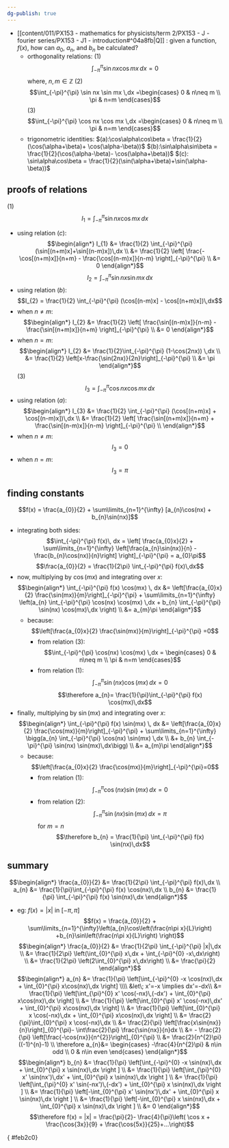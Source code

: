 ```yaml
---
dg-publish: true
---
```


- [[content/011/PX153 - mathematics for physicists/term 2/PX153 - J - fourier series/PX153 - J1 - introduction#^04a8fb\|Q]] : given a function, $f(x)$, how can $a_{0}$, $a_{n}$, and $b_{n}$ be calculated?
	- orthogonality relations:
		(1) 
		$$\int_{-\pi}^{\pi} \sin nx \cos mx \,dx =0$$
			where, $n,m \in \mathbb Z$
		(2) 
		$$\int_{-\pi}^{\pi} \sin nx \sin mx \,dx =\begin{cases}
		0 & n\neq m \\
		\pi & n=m
		\end{cases}$$
		(3) 
		$$\int_{-\pi}^{\pi} \cos nx \cos mx \,dx =\begin{cases}
		0 & n\neq m \\
		\pi & n=m
		\end{cases}$$
	- trigonometric identities: 
		$(a):\cos\alpha\cos\beta = \frac{1}{2}(\cos(\alpha+\beta)+ \cos(\alpha-\beta))$
		$(b):\sin\alpha\sin\beta = \frac{1}{2}(\cos(\alpha-\beta)- \cos(\alpha+\beta))$
		$(c): \sin\alpha\cos\beta = \frac{1}{2}(\sin(\alpha+\beta)+\sin(\alpha-\beta))$
## proofs of relations
(1) 
$$I_{1} = \int_{-\pi}^{\pi} \sin nx \cos mx \,dx$$
- using relation $(c):$ 
$$\begin{align*}
	I_{1} &= \frac{1}{2} \int_{-\pi}^{\pi} (\sin[(n+m)x]+\sin[(n-m)x])\,dx \\
	&= \frac{1}{2} \left[ \frac{-\cos[(n+m)x]}{n+m} - \frac{\cos[(n-m)x]}{n-m} \right]_{-\pi}^{\pi} \\
	&= 0 
\end{align*}$$
$$I_{2} = \int_{-\pi}^{\pi} \sin nx \sin mx \,dx$$
- using relation $(b):$ 
$$I_{2} = \frac{1}{2} \int_{-\pi}^{\pi} (\cos[(n-m)x] - \cos[(n+m)x])\,dx$$
- when $n\neq m:$ 
$$\begin{align*}
	I_{2} &= \frac{1}{2} \left[ \frac{\sin[(n-m)x]}{n-m} - \frac{\sin[(n+m)x]}{n+m} \right]_{-\pi}^{\pi} \\ 
	&= 0
\end{align*}$$
- when $n=m:$ 
$$\begin{align*}
	I_{2} &= \frac{1}{2}\int_{-\pi}^{\pi} (1-\cos(2nx)) \,dx \\
	&= \frac{1}{2} \left[x-\frac{\sin(2nx)}{2n}\right]_{-\pi}^{\pi} \\
	&= \pi
\end{align*}$$
(3) 
$$I_{3} = \int_{-\pi}^{\pi} \cos nx \cos mx \,dx$$
- using relation $(a):$ 
$$\begin{align*}
	I_{3} &= \frac{1}{2} \int_{-\pi}^{\pi} (\cos[(n+m)x] + \cos[(n-m)x])\,dx \\
	&= \frac{1}{2} \left[ \frac{\sin[(n+m)x]}{n+m} + \frac{\sin[(n-m)x]}{n-m} \right]_{-\pi}^{\pi} \\
\end{align*}$$
- when $n\neq m:$ 
$$I_{3} = 0$$
- when $n=m:$ 
$$I_{3} =\pi$$
## finding constants
$$f(x) = \frac{a_{0}}{2} + \sum\limits_{n=1}^{\infty} [a_{n}\cos(nx) + b_{n}\sin(nx)]$$
- integrating both sides: 
$$\int_{-\pi}^{\pi} f(x)\, dx = \left[ \frac{a_{0}x}{2} + \sum\limits_{n=1}^{\infty} \left[\frac{a_{n}\sin(nx)}{n} - \frac{b_{n}\cos(nx)}{n}\right] \right]_{-\pi}^{\pi} = a_{0}\pi$$
$$\frac{a_{0}}{2} = \frac{1}{2\pi} \int_{-\pi}^{\pi} f(x)\,dx$$
- now, multiplying by $\cos(mx)$ and integrating over $x$: 
$$\begin{align*}
	\int_{-\pi}^{\pi} f(x) \cos(mx) \, dx &= \left[\frac{a_{0}x}{2} \frac{\sin(mx)}{m}\right]_{-\pi}^{\pi} + \sum\limits_{n=1}^{\infty} \left(a_{n} \int_{-\pi}^{\pi} \cos(nx) \cos(mx) \,dx  + b_{n} \int_{-\pi}^{\pi} \sin(nx) \cos(mx)\,dx \right) \\
	&= a_{m}\pi
\end{align*}$$
	- because: 
	$$\left[\frac{a_{0}x}{2} \frac{\sin(mx)}{m}\right]_{-\pi}^{\pi} =0$$
		- from relation $(3):$ 
		$$\int_{-\pi}^{\pi} \cos(nx) \cos(mx) \,dx = \begin{cases}
	0 & n\neq m \\ \pi & n=m
	\end{cases}$$
		- from relation $(1):$ 
		$$\int_{-\pi}^{\pi} \sin(nx) \cos(mx)\,dx = 0$$
$$\therefore a_{n}= \frac{1}{\pi}\int_{-\pi}^{\pi} f(x) \cos(mx)\,dx$$
- finally, multiplying by $\sin(mx)$ and integrating over $x$: 
$$\begin{align*}
	\int_{-\pi}^{\pi} f(x) \sin(mx) \, dx &= \left[\frac{a_{0}x}{2} \frac{\cos(mx)}{m}\right]_{-\pi}^{\pi} + \sum\limits_{n=1}^{\infty} \bigg(a_{n} \int_{-\pi}^{\pi} \cos(nx) \sin(mx) \,dx  \\ 
	&+ b_{n} \int_{-\pi}^{\pi} \sin(nx) \sin(mx)\,dx\bigg) \\
	&= a_{m}\pi
\end{align*}$$
	- because: 
	$$\left[\frac{a_{0}x}{2} \frac{\cos(mx)}{m}\right]_{-\pi}^{\pi}=0$$
		- from relation $(1):$ 
		$$\int_{-\pi}^{\pi} \cos(nx) \sin(mx) \,dx =0$$
		- from relation $(2):$ 
		$$\int_{-\pi}^{\pi} \sin(nx) \sin(mx)\,dx = \pi$$
		for $m=n$
$$\therefore b_{n} = \frac{1}{\pi} \int_{-\pi}^{\pi} f(x) \sin(nx)\,dx$$
## summary
$$\begin{align*}
	\frac{a_{0}}{2} &= \frac{1}{2\pi} \int_{-\pi}^{\pi} f(x)\,dx \\
	a_{n} &= \frac{1}{\pi}\int_{-\pi}^{\pi} f(x) \cos(nx)\,dx \\
	b_{n} &= \frac{1}{\pi} \int_{-\pi}^{\pi} f(x) \sin(nx)\,dx
\end{align*}$$
- eg: $f(x) = |x|$ in $[-\pi,\pi]$
$$f(x) = \frac{a_{0}}{2} + \sum\limits_{n=1}^{\infty}\left(a_{n}\cos\left(\frac{n\pi x}{L}\right) +b_{n}\sin\left(\frac{n\pi x}{L}\right) \right)$$
$$\begin{align*}
	\frac{a_{0}}{2} &= \frac{1}{2\pi} \int_{-\pi}^{\pi} |x|\,dx \\
	&= \frac{1}{2\pi} \left(\int_{0}^{\pi} x\,dx + \int_{-\pi}^{0} -x\,dx\right) \\
	&= \frac{1}{2\pi} \left(2\int_{0}^{\pi} x\,dx\right) \\
	&= \frac{\pi}{2}
\end{align*}$$
$$\begin{align*}
	a_{n} &= \frac{1}{\pi} \left[\int_{-\pi}^{0} -x \cos(nx)\,dx + \int_{0}^{\pi} x\cos(nx)\,dx \right] \\\\
	&let\; x'=-x \implies dx'=-dx\\
	&= \frac{1}{\pi} \left[\int_{\pi}^{0} x' \cos(-nx)\,(-dx') + \int_{0}^{\pi} x\cos(nx)\,dx \right] \\
	&= \frac{1}{\pi} \left[\int_{0}^{\pi} x' \cos(-nx)\,dx' + \int_{0}^{\pi} x\cos(nx)\,dx \right] \\
	&= \frac{1}{\pi} \left[\int_{0}^{\pi} x \cos(-nx)\,dx + \int_{0}^{\pi} x\cos(nx)\,dx \right] \\
	&= \frac{2}{\pi}\int_{0}^{\pi} x \cos(-nx)\,dx \\
	&= \frac{2}{\pi} \left[\frac{x\sin{nx}}{n}\right]_{0}^{\pi}- \int\frac{2}{\pi} \frac{\sin{nx}}{n}dx \\
	&= - \frac{2}{\pi} \left[\frac{-\cos{nx}}{n^{2}}\right]_{0}^{\pi} \\
	&= \frac{2}{n^{2}\pi} ((-1)^{n}-1) \\
	\therefore a_{n}&= \begin{cases}
	-\frac{4}{n^{2}\pi} & n\in odd \\
	0 & n\in even
\end{cases}
\end{align*}$$
$$\begin{align*}
	b_{n} &= \frac{1}{\pi} \left[\int_{-\pi}^{0} -x \sin(nx)\,dx + \int_{0}^{\pi} x \sin(nx)\,dx \right ] \\
	&= \frac{1}{\pi} \left[\int_{\pi}^{0} x' \sin(nx')\,dx' + \int_{0}^{\pi} x \sin(nx)\,dx \right ] \\
	&= \frac{1}{\pi} \left[\int_{\pi}^{0} x' \sin(-nx')\,(-dx') + \int_{0}^{\pi} x \sin(nx)\,dx \right ] \\
	&= \frac{1}{\pi} \left[-\int_{0}^{\pi} x' \sin(nx')\,dx' + \int_{0}^{\pi} x \sin(nx)\,dx \right ] \\
	&= \frac{1}{\pi} \left[-\int_{0}^{\pi} x \sin(nx)\,dx + \int_{0}^{\pi} x \sin(nx)\,dx \right ] \\
	&= 0
\end{align*}$$
$$\therefore f(x) = |x| = \frac{\pi}{2}- \frac{4}{\pi}\left( \cos x + \frac{\cos{3x}}{9} + \frac{\cos{5x}}{25}+...\right)$$

{ #feb2c0}
